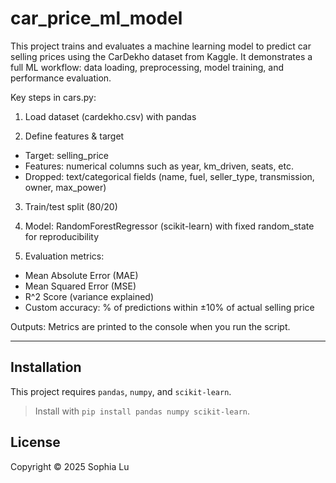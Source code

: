 # car_price_ml_model

This project trains and evaluates a machine learning model to predict car selling prices using the CarDekho dataset from Kaggle. It demonstrates a full ML workflow: data loading, preprocessing, model training, and performance evaluation.

Key steps in cars.py:
1) Load dataset (cardekho.csv) with pandas
   
2) Define features & target
- Target: selling_price
- Features: numerical columns such as year, km_driven, seats, etc.
- Dropped: text/categorical fields (name, fuel, seller_type, transmission, owner, max_power)
  
3) Train/test split (80/20)
   
4) Model: RandomForestRegressor (scikit-learn) with fixed random_state for reproducibility

5) Evaluation metrics:
- Mean Absolute Error (MAE)
- Mean Squared Error (MSE)
- R^2 Score (variance explained)
- Custom accuracy: % of predictions within ±10% of actual selling price

Outputs: Metrics are printed to the console when you run the script.
  
---

## Installation
This project requires `pandas`, `numpy`, and `scikit-learn`.  
  > Install with `pip install pandas numpy scikit-learn`.
> 


## License
Copyright © 2025 Sophia Lu
